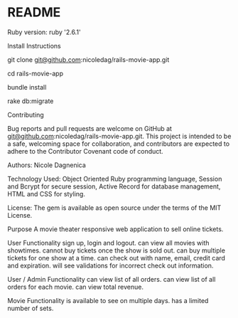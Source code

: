 # README

Ruby version:  ruby '2.6.1'

Install Instructions

git clone git@github.com:nicoledag/rails-movie-app.git

cd rails-movie-app

bundle install

rake db:migrate

Contributing

Bug reports and pull requests are welcome on GitHub at git@github.com:nicoledag/rails-movie-app.git. This project is intended to be a safe, welcoming space for collaboration, and contributors are expected to adhere to the Contributor Covenant code of conduct.

Authors: Nicole Dagnenica

Technology Used: Object Oriented Ruby programming language, Session and Bcrypt for secure session, Active Record for database management, HTML and CSS for styling.

License: The gem is available as open source under the terms of the MIT License.

Purpose
A movie theater responsive web application to sell online tickets.  

User Functionality
sign up, login and logout.
can view all movies with showtimes.
cannot buy tickets once the show is sold out.
can buy multiple tickets for one show at a time.
can check out with name, email, credit card and expiration.
will see validations for incorrect check out information.


User / Admin Functionality
can view list of all orders.
can view list of all orders for each movie.
can view total revenue.

Movie Functionality
is available to see on multiple days.
has a limited number of sets.






